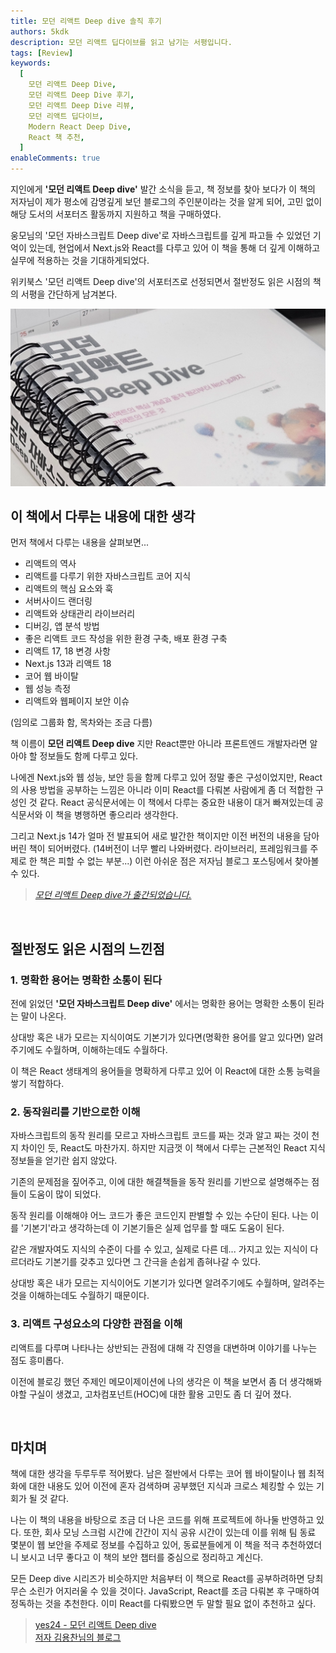 ```yaml
---
title: 모던 리액트 Deep dive 솔직 후기
authors: 5kdk
description: 모던 리액트 딥다이브를 읽고 남기는 서평입니다.
tags: [Review]
keywords:
  [
    모던 리액트 Deep Dive,
    모던 리액트 Deep Dive 후기,
    모던 리액트 Deep Dive 리뷰,
    모던 리액트 딥다이브,
    Modern React Deep Dive,
    React 책 추천,
  ]
enableComments: true
---
```


지인에게 **'모던 리액트 Deep dive'** 발간 소식을 듣고, 책 정보를 찾아 보다가 이 책의 저자님이 제가 평소에 감명깊게 보던 블로그의 주인분이라는 것을 알게 되어, 고민 없이 해당 도서의 서포터즈 활동까지 지원하고 책을 구매하였다.

웅모님의 '모던 자바스크립트 Deep dive'로 자바스크립트를 깊게 파고들 수 있었던 기억이 있는데, 현업에서 Next.js와 React를 다루고 있어 이 책을 통해 더 깊게 이해하고 실무에 적용하는 것을 기대하게되었다.

위키북스 '모던 리액트 Deep dive'의 서포터즈로 선정되면서 절반정도 읽은 시점의 책의 서평을 간단하게 남겨본다.

![modern-react-deep-dive](./modern-react-deep-dive.webp)

<!--truncate-->

## 이 책에서 다루는 내용에 대한 생각

먼저 책에서 다루는 내용을 살펴보면...

- 리액트의 역사
- 리액트를 다루기 위한 자바스크립트 코어 지식
- 리액트의 핵심 요소와 훅
- 서버사이드 랜더링
- 리액트와 상태관리 라이브러리
- 디버깅, 앱 분석 방법
- 좋은 리액트 코드 작성을 위한 환경 구축, 배포 환경 구축
- 리액트 17, 18 변경 사항
- Next.js 13과 리액트 18
- 코어 웹 바이탈
- 웹 성능 측정
- 리액트와 웹페이지 보안 이슈

(임의로 그룹화 함, 목차와는 조금 다름)

책 이름이 **모던 리액트 Deep dive** 지만 React뿐만 아니라 프론트엔드 개발자라면 알아야 할 정보들도 함께 다루고 있다.

나에겐 Next.js와 웹 성능, 보안 등을 함께 다루고 있어 정말 좋은 구성이었지만, React의 사용 방법을 공부하는 느낌은 아니라 이미 React를 다뤄본 사람에게 좀 더 적합한 구성인 것 같다. React 공식문서에는 이 책에서 다루는 중요한 내용이 대거 빠져있는데 공식문서와 이 책을 병행하면 좋으리라 생각한다.

그리고 Next.js 14가 얼마 전 발표되어 새로 발간한 책이지만 이전 버전의 내용을 담아버린 책이 되어버렸다. (14버전이 너무 빨리 나와버렸다. 라이브러리, 프레임워크를 주제로 한 책은 피할 수 없는 부분...) 이런 아쉬운 점은 저자님 블로그 포스팅에서 찾아볼 수 있다.

> [_모던 리액트 Deep dive가 출간되었습니다._](https://yceffort.kr/2023/10/react-deep-dive)

<br />

## 절반정도 읽은 시점의 느낀점

### 1. 명확한 용어는 명확한 소통이 된다

전에 읽었던 **'모던 자바스크립트 Deep dive'** 에서는 명확한 용어는 명확한 소통이 된라는 말이 나온다.

상대방 혹은 내가 모르는 지식이여도 기본기가 있다면(명확한 용어를 알고 있다면) 알려주기에도 수월하며, 이해하는데도 수월하다.

이 책은 React 생태계의 용어들을 명확하게 다루고 있어 이 React에 대한 소통 능력을 쌓기 적합하다.

### 2. 동작원리를 기반으로한 이해

자바스크립트의 동작 원리를 모르고 자바스크립트 코드를 짜는 것과 알고 짜는 것이 천지 차이인 듯, React도 마찬가지. 하지만 지금껏 이 책에서 다루는 근본적인 React 지식 정보들을 얻기란 쉽지 않았다.

기존의 문제점을 짚어주고, 이에 대한 해결책들을 동작 원리를 기반으로 설명해주는 점들이 도움이 많이 되었다.

동작 원리를 이해해야 어느 코드가 좋은 코드인지 판별할 수 있는 수단이 된다. 나는 이를 '기본기'라고 생각하는데 이 기본기들은 실제 업무를 할 때도 도움이 된다.

같은 개발자여도 지식의 수준이 다를 수 있고, 실제로 다른 데... 가지고 있는 지식이 다르더라도 기본기를 갖추고 있다면 그 간극을 손쉽게 좁혀나갈 수 있다.

상대방 혹은 내가 모르는 지식이어도 기본기가 있다면 알려주기에도 수월하며, 알려주는 것을 이해하는데도 수월하기 때문이다.

### 3. 리액트 구성요소의 다양한 관점을 이해

리액트를 다루며 나타나는 상반되는 관점에 대해 각 진영을 대변하며 이야기를 나누는 점도 흥미롭다.

이전에 블로깅 했던 주제인 메모이제이션에 나의 생각은 이 책을 보면서 좀 더 생각해봐야할 구실이 생겼고, 고차컴포넌트(HOC)에 대한 활용 고민도 좀 더 깊어 졌다.

<br />

## 마치며

책에 대한 생각을 두루두루 적어봤다. 남은 절반에서 다루는 코어 웹 바이탈이나 웹 최적화에 대한 내용도 있어 이전에 혼자 검색하며 공부했던 지식과 크로스 체킹할 수 있는 기회가 될 것 같다.

나는 이 책의 내용을 바탕으로 조금 더 나은 코드를 위해 프로젝트에 하나둘 반영하고 있다. 또한, 회사 모닝 스크럼 시간에 간간이 지식 공유 시간이 있는데 이를 위해 팀 동료 몇분이 웹 보안을 주제로 정보를 수집하고 있어, 동료분들에게 이 책을 적극 추천하였더니 보시고 너무 좋다고 이 책의 보안 챕터를 중심으로 정리하고 계신다.

모든 Deep dive 시리즈가 비슷하지만 처음부터 이 책으로 React를 공부하려하면 당최 무슨 소린가 어지러울 수 있을 것이다. JavaScript, React를 조금 다뤄본 후 구매하여 정독하는 것을 추천한다. 이미 React를 다뤄봤으면 두 말할 필요 없이 추천하고 싶다.

> [yes24 - 모던 리액트 Deep dive](https://www.yes24.com/Product/Goods/123161563)  
> [저자 김용찬님의 블로그](https://yceffort.kr/)
